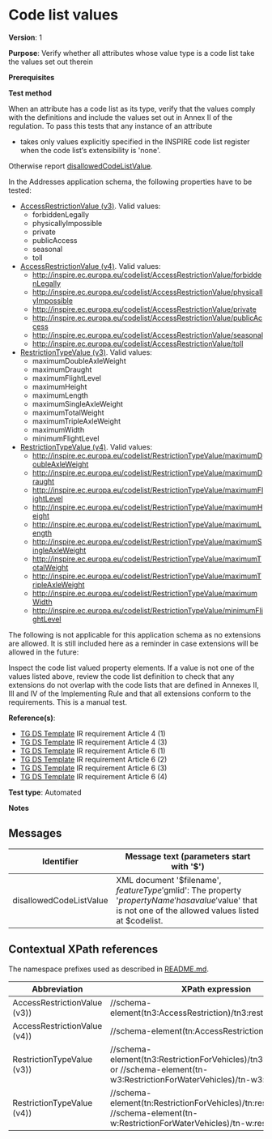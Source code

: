 # Code list values

**Version**: 1

**Purpose**: Verify whether all attributes whose value type is a code list take the values set out therein

**Prerequisites**

**Test method**

When an attribute has a code list as its type, verify that the values comply with the definitions and include the values set out in Annex II of the regulation. To pass this tests that any instance of an attribute

* takes only values explicitly specified in the INSPIRE code list register when the code list‘s extensibility is 'none'.

Otherwise report [disallowedCodeListValue](#disallowedCodeListValue).

In the Addresses application schema, the following properties have to be tested:
* [AccessRestrictionValue (v3)](#AccessRestrictionValue3). Valid values:
  * forbiddenLegally
  * physicallyImpossible
  * private
  * publicAccess
  * seasonal
  * toll
* [AccessRestrictionValue (v4)](#AccessRestrictionValue4). Valid values:
  * http://inspire.ec.europa.eu/codelist/AccessRestrictionValue/forbiddenLegally
  * http://inspire.ec.europa.eu/codelist/AccessRestrictionValue/physicallyImpossible
  * http://inspire.ec.europa.eu/codelist/AccessRestrictionValue/private
  * http://inspire.ec.europa.eu/codelist/AccessRestrictionValue/publicAccess
  * http://inspire.ec.europa.eu/codelist/AccessRestrictionValue/seasonal
  * http://inspire.ec.europa.eu/codelist/AccessRestrictionValue/toll
* [RestrictionTypeValue (v3)](#RestrictionTypeValue3). Valid values:
  * maximumDoubleAxleWeight
  * maximumDraught
  * maximumFlightLevel
  * maximumHeight
  * maximumLength
  * maximumSingleAxleWeight
  * maximumTotalWeight
  * maximumTripleAxleWeight
  * maximumWidth
  * minimumFlightLevel
* [RestrictionTypeValue (v4)](#RestrictionTypeValue4). Valid values:
  * http://inspire.ec.europa.eu/codelist/RestrictionTypeValue/maximumDoubleAxleWeight
  * http://inspire.ec.europa.eu/codelist/RestrictionTypeValue/maximumDraught
  * http://inspire.ec.europa.eu/codelist/RestrictionTypeValue/maximumFlightLevel
  * http://inspire.ec.europa.eu/codelist/RestrictionTypeValue/maximumHeight
  * http://inspire.ec.europa.eu/codelist/RestrictionTypeValue/maximumLength
  * http://inspire.ec.europa.eu/codelist/RestrictionTypeValue/maximumSingleAxleWeight
  * http://inspire.ec.europa.eu/codelist/RestrictionTypeValue/maximumTotalWeight
  * http://inspire.ec.europa.eu/codelist/RestrictionTypeValue/maximumTripleAxleWeight
  * http://inspire.ec.europa.eu/codelist/RestrictionTypeValue/maximumWidth
  * http://inspire.ec.europa.eu/codelist/RestrictionTypeValue/minimumFlightLevel

The following is not applicable for this application schema as no extensions are allowed. It is still included here as a reminder in case extensions will be allowed in the future:

Inspect the code list valued property elements. If a value is not one of the values listed above, review the code list definition to check that any extensions do not overlap with the code lists that are defined in Annexes II, III and IV of the Implementing Rule and that all extensions conform to the requirements. This is a manual test.
  
**Reference(s)**: 

* [TG DS Template](http://inspire.ec.europa.eu/id/ats/data-tn/3.2/tn-as/README#ref_TG_DS_tmpl) IR requirement Article 4 (1)
* [TG DS Template](http://inspire.ec.europa.eu/id/ats/data-tn/3.2/tn-as/README#ref_TG_DS_tmpl) IR requirement Article 4 (3)
* [TG DS Template](http://inspire.ec.europa.eu/id/ats/data-tn/3.2/tn-as/README#ref_TG_DS_tmpl) IR requirement Article 6 (1)
* [TG DS Template](http://inspire.ec.europa.eu/id/ats/data-tn/3.2/tn-as/README#ref_TG_DS_tmpl) IR requirement Article 6 (2)
* [TG DS Template](http://inspire.ec.europa.eu/id/ats/data-tn/3.2/tn-as/README#ref_TG_DS_tmpl) IR requirement Article 6 (3)
* [TG DS Template](http://inspire.ec.europa.eu/id/ats/data-tn/3.2/tn-as/README#ref_TG_DS_tmpl) IR requirement Article 6 (4)

**Test type**: Automated

**Notes**

## Messages

Identifier  |  Message text (parameters start with '$')
---------------------------------------------------------- | -------------------------------------------------------------------------
disallowedCodeListValue <a name="disallowedCodeListValue"/>  |  XML document '$filename', $featureType '$gmlid': The property '$propertyName' has a value '$value' that is not one of the allowed values listed at $codelist. 

## Contextual XPath references

The namespace prefixes used as described in [README.md](http://inspire.ec.europa.eu/id/ats/data-tn/3.2/tn-as/README#namespaces).

Abbreviation                                               |  XPath expression
---------------------------------------------------------- | -------------------------------------------------------------------------
AccessRestrictionValue (v3)) <a name="AccessRestrictionValue3"></a>   | //schema-element(tn3:AccessRestriction)/tn3:restriction
AccessRestrictionValue (v4)) <a name="AccessRestrictionValue4"></a>   | //schema-element(tn:AccessRestriction)/tn:restriction
RestrictionTypeValue (v3)) <a name="RestrictionTypeValue3"></a>       | //schema-element(tn3:RestrictionForVehicles)/tn3:restrictionType or //schema-element(tn-w3:RestrictionForWaterVehicles)/tn-w3:restrictionType
RestrictionTypeValue (v4)) <a name="RestrictionTypeValue4"></a>       | //schema-element(tn:RestrictionForVehicles)/tn:restrictionType or //schema-element(tn-w:RestrictionForWaterVehicles)/tn-w:restrictionType
